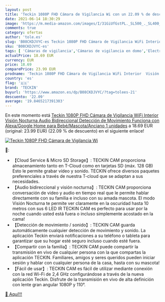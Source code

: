 ```yaml
---
layout: post
title: 'Teckin 1080P FHD Cámara de Vigilancia Wi con un 22.09 % de descuento'
date: 2021-06-14 18:30:29
image: 'https://m.media-amazon.com/images/I/31GiUfGstPL._SL500_._SL400_.jpg'
comments: true
category: ofertas
author: 'tole.es'
slug: 'B08CKDJVYC-es Teckin 1080P FHD Cámara de Vigilancia WiFi Interior Visión...'
sku: 'B08CKDJVYC-es'
tags: [ 'Cámaras de vigilancia','Cámaras de vigilancia en domo','Electrónica','Fotografía y videocámaras','google','home','teckin', ]
actualPrice: 18.69 EUR
currency: EUR
price: 18.69
comparePrice: 23.99 EUR
prodname: 'Teckin 1080P FHD Cámara de Vigilancia WiFi Interior  Visión Nocturna  Audio Bidireccional  Detección de Movimiento  Funciona con Alexa/Google Home  para Bebé/Mascota/Anciano  1 unidades'
country: 'es'
flag: '🇪🇸'
brand: 'TECKIN'
buyurl: 'https://www.amazon.es/dp/B08CKDJVYC/?tag=tolees-21'
descuento: '22.09'
average: '19.8465217391303'
---
```


En este momento está [Teckin 1080P FHD Cámara de Vigilancia WiFi Interior  Visión Nocturna  Audio Bidireccional  Detección de Movimiento  Funciona con Alexa/Google Home  para Bebé/Mascota/Anciano  1 unidades](https://www.amazon.es/dp/B08CKDJVYC/?tag=tolees-21) a 18.69 EUR (original: 23.99 EUR) (22.09 %  de descuento) en el siguiente enlace!

[![Teckin 1080P FHD Cámara de Vigilancia Wi](https://m.media-amazon.com/images/I/31GiUfGstPL._SL500_._SL400_.jpg)](https://www.amazon.es/dp/B08CKDJVYC/?tag=tolees-21)

🔎:

- 【Cloud Service & Micro SD Storage】: TECKIN CAM proporciona almacenamiento tanto en T-Cloud como en tarjetas SD (máx. 128 GB) Esto le permite grabar vídeo y sonido. TECKIN ofrece diversos paquetes preferenciales a través de nuestra T-cloud que se adaptan a sus necesidades.
- 【Audio bidireccional y visión nocturna】: TECKIN CAM proporciona conversación de video y audio en tiempo real que le permite hablar directamente con su familia e incluso con su amada mascota. El modo Visión Nocturna te permite ver claramente en la oscuridad hasta 10 metros con sus 6 LED IR TECKIN CAM es perfecto para usar por la noche cuando usted está fuera o incluso simplemente acostado en la cama!
- 【Detección de movimiento / sonido】: TECKIN CAM guarda automáticamente cualquier detección de movimiento y sonido. La aplicación Teckin enviará notificaciones a su teléfono o tableta para garantizar que su hogar esté seguro incluso cuando esté fuera.
- 【Compartir con la familia】: TECKIN CAM puede compartir la transmisión en vivo de cualquier persona con la que compartas la aplicación TECKIN. Familiares, amigos y seres queridos pueden iniciar sesión y hablar con cualquier persona de la casa, hasta con su mascota!
- 【Fácil de usar】: TECKIN CAM es fácil de utilizar mediante conexión con la red Wi-Fi de 2,4 GHz configurándose a través de la nueva aplicación Teckin. Disfrute de la transmisión en vivo de alta definición con lente gran angular 1080P y 110°.

[🛒 Aquí!!!](https://www.amazon.es/dp/B08CKDJVYC/?tag=tolees-21)
